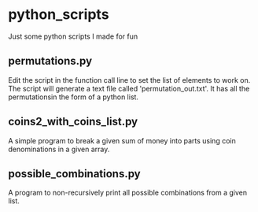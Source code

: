 # python_scripts
Just some python scripts I made for fun

## permutations.py
Edit the script in the function call line to set the list of elements to work on. The script will generate a text file called 'permutation_out.txt'.
It has all the permutationsin the form of a python list.

## coins2_with_coins_list.py
A simple program to break a given sum of money into parts using coin denominations in a given array.

## possible_combinations.py
A program to non-recursively print all possible combinations from a given list.
